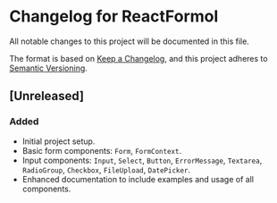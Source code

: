 # Changelog for ReactFormol

All notable changes to this project will be documented in this file.

The format is based on [Keep a Changelog](https://keepachangelog.com/en/1.0.0/),
and this project adheres to
[Semantic Versioning](https://semver.org/spec/v2.0.0.html).

## [Unreleased]

### Added

-   Initial project setup.
-   Basic form components: `Form`, `FormContext`.
-   Input components: `Input`, `Select`, `Button`, `ErrorMessage`, `Textarea`,
    `RadioGroup`, `Checkbox`, `FileUpload`, `DatePicker`.
-   Enhanced documentation to include examples and usage of all components.
